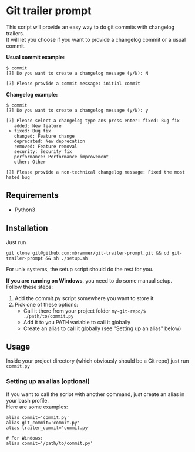 # Git trailer prompt

This script will provide an easy way to do git commits with changelog trailers.  
It will let you choose if you want to provide a changelog commit or a usual commit.

**Usual commit example:**
```
$ commit
[?] Do you want to create a changelog message (y/N): N

[?] Please provide a commit message: initial commit
```

**Changelog example:**
```
$ commit
[?] Do you want to create a changelog message (y/N): y

[?] Please select a changelog type ans press enter: fixed: Bug fix
   added: New feature
 > fixed: Bug fix
   changed: Feature change
   deprecated: New deprecation
   removed: Feature removal
   security: Security fix
   performance: Performance improvement
   other: Other

[?] Please provide a non-technical changelog message: Fixed the most hated bug
```

## Requirements
- Python3

## Installation

Just run
```
git clone git@github.com:mbrammer/git-trailer-prompt.git && cd git-trailer-prompt && sh ./setup.sh
```

For unix systems, the setup script should do the rest for you.  

**If you are running on Windows**, you need to do some manual setup.  
Follow these steps:
1. Add the commit.py script somewhere you want to store it
2. Pick one of these options:
   - Call it there from your project folder `my-git-repo/$ ./path/to/commit.py`
   - Add it to you PATH variable to call it globally
   - Create an alias to call it globally (see "Setting up an alias" below)

## Usage

Inside your project directory (which obviously should be a Git repo) just run `commit.py`

### Setting up an alias (optional)

If you want to call the script with another command, just create an alias in your bash profile.  
Here are some examples:
```
alias commit='commit.py'
alias git_commit='commit.py'
alias trailer_commit='commit.py'

# For Windows:
alias commit='/path/to/commit.py'
```
